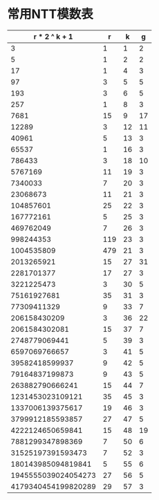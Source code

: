 # 常用NTT模数表
|r * 2 ^ k + 1|r|k|g|
|--|--|--|--|
|3|1|1|2|
|5|1|2|2|
|17|1|4|3|
|97|3|5|5|
|193|3|6|5|
|257|1|8|3|
|7681|15|9|17|
|12289|3|12|11|
|40961|5|13|3|
|65537|1|16|3|
|786433|3|18|10|
|5767169|11|19|3|
|7340033|7|20|3|
|23068673|11|21|3|
|104857601|25|22|3|
|167772161|5|25|3|
|469762049|7|26|3|
|998244353|119|23|3|
|1004535809|479|21|3|
|2013265921|15|27|31|
|2281701377|17|27|3|
|3221225473|3|30|5|
|75161927681|35|31|3|
|77309411329|9|33|7|
|206158430209|3|36|22|
|2061584302081|15|37|7|
|2748779069441|5|39|3|
|6597069766657|3|41|5|
|39582418599937|9|42|5|
|79164837199873|9|43|5|
|263882790666241|15|44|7|
|1231453023109121|35|45|3|
|1337006139375617|19|46|3|
|3799912185593857|27|47|5|
|4222124650659841|15|48|19|
|7881299347898369|7|50|6|
|31525197391593473|7|52|3|
|180143985094819841|5|55|6|
|1945555039024054273|27|56|5|
|4179340454199820289|29|57|3|